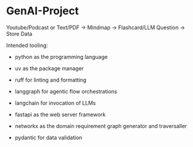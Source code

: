 # GenAI-Project

Youtube/Podcast or Text/PDF -> Mindmap -> Flashcard/LLM Question -> Store Data

Intended tooling:
- python as the programming language
- uv as the package manager
- ruff for linting and formatting

- langgraph for agentic flow orchestrations
- langchain for invocation of LLMs
- fastapi as the web server framework
- networkx as the domain requirement graph generator and traversaller
- pydantic for data validation
